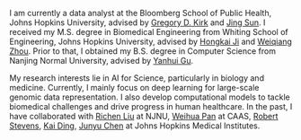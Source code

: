 I am currently a data analyst at the Bloomberg School of Public Health, Johns Hopkins University, advised by [Gregory D. Kirk](https://publichealth.jhu.edu/faculty/1507/gregory-d-kirk) and [Jing Sun](https://publichealth.jhu.edu/faculty/3744/jing-sun). I received my M.S. degree in Biomedical Engineering from Whiting School of Engineering, Johns Hopkins University, advised by [Hongkai Ji](https://jilab.org/people/) and [Weiqiang Zhou](http://www.weiqiangzhou.com/aboutme/). Prior to that, I obtained my B.S. degree in Computer Science from Nanjing Normal University, advised by [Yanhui Gu](http://schools.njnu.edu.cn/computer/person/yanhui-gu).

My research interests lie in AI for Science, particularly in biology and medicine. Currently, I mainly focus on deep learning for large-scale genomic data representation. I also develop computational models to tackle biomedical challenges and drive progress in human healthcare. 
In the past, I have collaborated with [Richen Liu](https://dabigtou.github.io/richenliu/) at NJNU, [Weihua Pan](https://agis.caas.cn/en/research/principalinvestigator/253198.htm) at CAAS, [Robert Stevens](https://profiles.hopkinsmedicine.org/provider/robert-david-stevens/2702555), [Kai Ding](https://profiles.hopkinsmedicine.org/provider/kai-ding/2777666), [Junyu Chen](https://junyuchen.me/) at Johns Hopkins Medical Institutes. 
<!-- Some research works  -->
<!-- If you are seeking any form of **academic cooperation**, please email me at [xchen279(at)jhu.edu](mailto:xchen279@jhu.edu). -->


<!-- I like to document my life through photos and videos, which can be viewed on bilibili. [![](https://img.shields.io/badge/dynamic/json?url=https%3A%2F%2Fapi.spencerwoo.com%2Fsubstats%2F%3Fsource%3Dbilibili%26queryKey%3D505318975&query=%24.data.totalSubs&logo=bilibili&label=subscribers)](https://space.bilibili.com/505318975?spm_id_from=333.337.0.0) Welcome to SUBSCRIBE! -->
<!-- I like taking photo, and sometimes upload some videos on bilibili.  -->


<!-- <a href='https://scholar.google.com/citations?user=iShvJlEAAAAJ'>google scholar citations <strong><span id='total_cit'>100+</span></strong></a> (You can also use google scholar badge <a href='https://scholar.google.com/citations?user=iShvJlEAAAAJ'><img src="https://img.shields.io/endpoint?url=https://cdn.jsdelivr.net/gh/Jerry391/Jerry391.github.io@google-scholar-stats/gs_data_shieldsio.json&logo=Google%20Scholar&labelColor=f6f6f6&color=9cf&style=flat&label=citations"></a>) -->